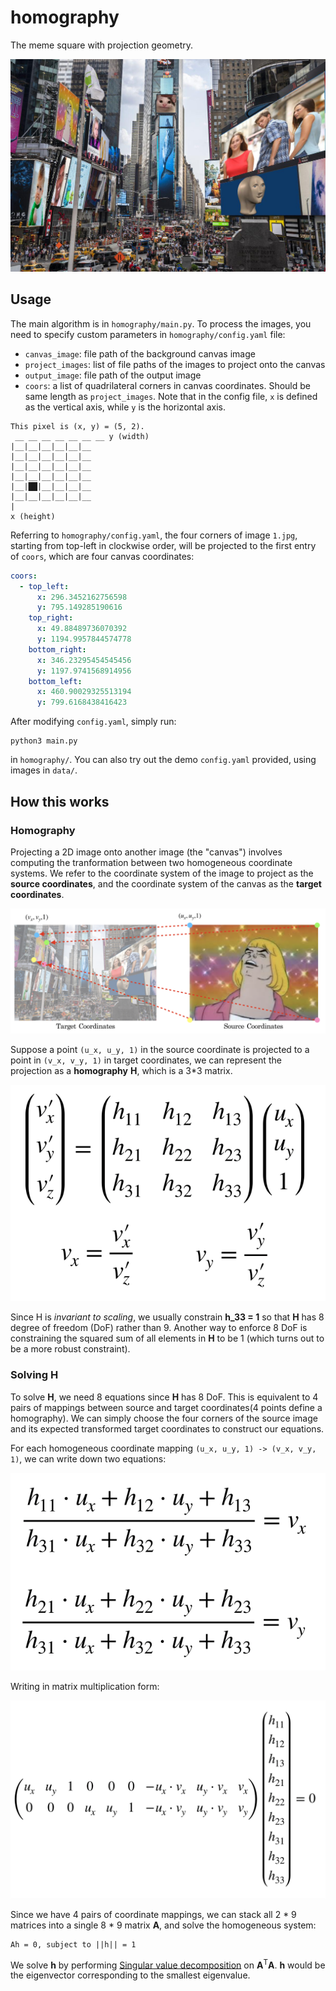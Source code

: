 # homography

The meme square with projection geometry.

![img](./results/res.jpg)

## Usage
The main algorithm is in `homography/main.py`. To process the images, you need to specify custom parameters in `homography/config.yaml` file:
- `canvas_image`: file path of the background canvas image
- `project_images`: list of file paths of the images to project onto the canvas
- `output_image`: file path of the output image
- `coors`: a list of quadrilateral corners in canvas coordinates. Should be same length as `project_images`. Note that in the config file, `x` is defined as the vertical axis, while `y` is the horizontal axis.

```
This pixel is (x, y) = (5, 2).
 __ __ __ __ __ __ __ y (width)
|__|__|__|__|__|__   
|__|__|__|__|__|__   
|__|__|__|__|__|__   
|__|__|__|__|__|__   
|__|██|__|__|__|__
|__|__|__|__|__|__   
|
x (height)
```

Referring to `homography/config.yaml`, the four corners of image `1.jpg`, starting from top-left in clockwise order, will be projected to the first entry of `coors`, which are four canvas coordinates:
```yaml
coors:
  - top_left: 
      x: 296.3452162756598
      y: 795.149285190616
    top_right:
      x: 49.88489736070392
      y: 1194.9957844574778
    bottom_right:
      x: 346.23295454545456
      y: 1197.9741568914956
    bottom_left:
      x: 460.90029325513194
      y: 799.6168438416423
```

After modifying `config.yaml`, simply run:
```
python3 main.py
```
in `homography/`. You can also try out the demo `config.yaml` provided, using images in `data/`.
   
## How this works
### Homography
Projecting a 2D image onto another image (the "canvas") involves computing the tranformation between two homogeneous coordinate systems. We refer to the coordinate system of the image to project as the **source coordinates**, and the coordinate system of the canvas as the **target coordinates**.

![Coordinate transforms](./images/coordinates.png)

Suppose a point `(u_x, u_y, 1)` in the source coordinate is projected to a point in `(v_x, v_y, 1)` in target coordinates, we can represent the projection as a **homography** **H**, which is a 3*3 matrix.

![Homography](./images/homography.png)

Since H is *invariant to scaling*, we usually constrain **h_33 = 1** so that **H** has 8 degree of freedom (DoF) rather than 9. Another way to enforce 8 DoF is constraining the squared sum of all elements in **H** to be 1 (which turns out to be a more robust constraint).

### Solving H
To solve **H**, we need 8 equations since **H** has 8 DoF. This is equivalent to 4 pairs of mappings between source and target coordinates(4 points define a homography). We can simply choose the four corners of the source image and its expected transformed target coordinates to construct our equations.
  
For each homogeneous coordinate mapping `(u_x, u_y, 1) -> (v_x, v_y, 1)`, we can write down two equations:

![Equation 1](./images/eq1.png)

Writing in matrix multiplication form:

![Equation 2](./images/eq2.png)

Since we have 4 pairs of coordinate mappings, we can stack all 2 * 9 matrices into a single 8 * 9 matrix **A**, and solve the homogeneous system:
```
Ah = 0, subject to ||h|| = 1
```
We solve **h** by performing [Singular value decomposition](https://en.wikipedia.org/wiki/Singular_value_decomposition) on **A**<sup>T</sup>**A**. **h** would be the eigenvector corresponding to the smallest eigenvalue.